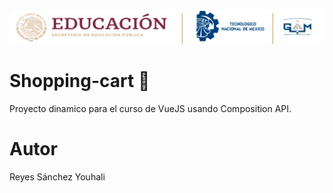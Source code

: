 <center>
  <img src="https://raw.githubusercontent.com/rivalcoba/VueJs-ShoppingCart/b9167d64e661b4e8839ca956e9fe26b47ece9f40/md/images/ITGAMBanner.png" alt="Itgam Banner" />
</center>

# Shopping-cart 🛒

Proyecto dinamico para el curso de VueJS usando Composition API.

# Autor

Reyes Sánchez Youhali